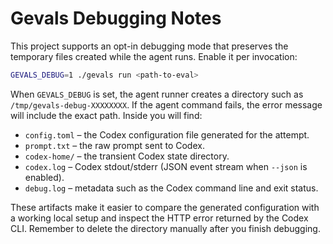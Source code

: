 # Gevals Debugging Notes

This project supports an opt-in debugging mode that preserves the temporary
files created while the agent runs. Enable it per invocation:

```bash
GEVALS_DEBUG=1 ./gevals run <path-to-eval>
```

When `GEVALS_DEBUG` is set, the agent runner creates a directory such as
`/tmp/gevals-debug-XXXXXXXX`. If the agent command fails, the error message will
include the exact path. Inside you will find:

- `config.toml` – the Codex configuration file generated for the attempt.
- `prompt.txt` – the raw prompt sent to Codex.
- `codex-home/` – the transient Codex state directory.
- `codex.log` – Codex stdout/stderr (JSON event stream when `--json` is enabled).
- `debug.log` – metadata such as the Codex command line and exit status.

These artifacts make it easier to compare the generated configuration with a
working local setup and inspect the HTTP error returned by the Codex CLI.
Remember to delete the directory manually after you finish debugging.
